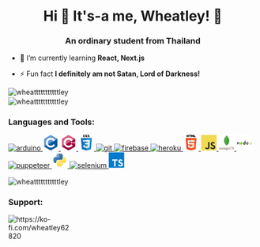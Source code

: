 <h1 align="center">Hi 👋 It's-a me, Wheatley! 🤖</h1>
<h3 align="center">An ordinary student from Thailand</h3>

- 🌱 I’m currently learning **React, Next.js**

- ⚡ Fun fact **I definitely am not Satan, Lord of Darkness!**
<p aligh="left">
    <img align="left" src="https://github-readme-stats.vercel.app/api?username=wheatttttttttttley&show_icons=true&locale=en" style="width: 24rem;" alt="wheatttttttttttley" />
    <img align="center" src="https://github-readme-streak-stats.herokuapp.com/?user=wheatttttttttttley&" style="width: 24rem;" alt="wheatttttttttttley" />
</p>

<h3 align="left">Languages and Tools:</h3>
<p align="left">
    <a href="https://www.arduino.cc/" target="_blank" rel="noreferrer"> 
        <img src="https://cdn.worldvectorlogo.com/logos/arduino-1.svg" alt="arduino" style="width: 2rem; height: 2rem;"/> 
    </a> 
    <a href="https://www.cprogramming.com/" target="_blank" rel="noreferrer"> 
        <img src="https://raw.githubusercontent.com/devicons/devicon/master/icons/c/c-original.svg" alt="c" style="width: 2rem; height: 2rem;"/> 
    </a> 
    <a href="https://www.w3schools.com/cpp/" target="_blank" rel="noreferrer"> 
        <img src="https://raw.githubusercontent.com/devicons/devicon/master/icons/cplusplus/cplusplus-original.svg" alt="cplusplus" style="width: 2rem; height: 2rem;"/> 
    </a> 
    <a href="https://www.w3schools.com/css/" target="_blank" rel="noreferrer"> 
        <img src="https://raw.githubusercontent.com/devicons/devicon/master/icons/css3/css3-original-wordmark.svg" alt="css3" style="width: 2rem; height: 2rem;"/> </a> 
    <a href="https://git-scm.com/" target="_blank" rel="noreferrer"> 
        <img src="https://www.vectorlogo.zone/logos/git-scm/git-scm-icon.svg" alt="git" style="width: 2rem; height: 2rem;"/> 
    </a> 
    <a href="https://firebase.google.com/" target="_blank" rel="noreferrer"> 
        <img src="https://www.vectorlogo.zone/logos/firebase/firebase-icon.svg" alt="firebase" style="width: 2rem; height: 2rem;"/> 
    </a>
    <a href="https://heroku.com" target="_blank" rel="noreferrer"> 
        <img src="https://www.vectorlogo.zone/logos/heroku/heroku-icon.svg" alt="heroku" style="width: 2rem; height: 2rem;"/> 
    </a> 
    <a href="https://www.w3.org/html/" target="_blank" rel="noreferrer"> 
        <img src="https://raw.githubusercontent.com/devicons/devicon/master/icons/html5/html5-original-wordmark.svg" alt="html5" style="width: 2rem; height: 2rem;"/> 
    </a> 
    <a href="https://developer.mozilla.org/en-US/docs/Web/JavaScript" target="_blank" rel="noreferrer"> 
        <img src="https://raw.githubusercontent.com/devicons/devicon/master/icons/javascript/javascript-original.svg" alt="javascript" style="width: 2rem; height: 2rem;"/> 
    </a> 
    <a href="https://www.mongodb.com/" target="_blank" rel="noreferrer"> 
        <img src="https://raw.githubusercontent.com/devicons/devicon/master/icons/mongodb/mongodb-original-wordmark.svg" alt="mongodb" style="width: 2rem; height: 2rem;"/> 
    </a> 
    <a href="https://nodejs.org" target="_blank" rel="noreferrer"> 
        <img src="https://raw.githubusercontent.com/devicons/devicon/master/icons/nodejs/nodejs-original-wordmark.svg" alt="nodejs" style="width: 2rem; height: 2rem;"/> 
    </a> 
    <a href="https://github.com/puppeteer/puppeteer" target="_blank" rel="noreferrer"> 
        <img src="https://www.vectorlogo.zone/logos/pptrdev/pptrdev-official.svg" alt="puppeteer" style="width: 2rem; height: 2rem;"/> 
    </a> 
    <a href="https://www.python.org" target="_blank" rel="noreferrer"> 
        <img src="https://raw.githubusercontent.com/devicons/devicon/master/icons/python/python-original.svg" alt="python" style="width: 2rem; height: 2rem;"/> 
    </a> 
    <a href="https://www.selenium.dev" target="_blank" rel="noreferrer"> 
        <img src="https://raw.githubusercontent.com/detain/svg-logos/780f25886640cef088af994181646db2f6b1a3f8/svg/selenium-logo.svg" alt="selenium" style="width: 2rem; height: 2rem;"/> 
    </a> 
    <a href="https://www.typescriptlang.org/" target="_blank" rel="noreferrer"> 
        <img src="https://raw.githubusercontent.com/devicons/devicon/master/icons/typescript/typescript-original.svg" alt="typescript" style="width: 2rem; height: 2rem;"/> 
    </a> 
</p>

<p>
    <img align="center" src="https://github-readme-stats.vercel.app/api/top-langs?username=wheatttttttttttley&show_icons=true&locale=en&layout=compact" style="width: 16rem;" alt="wheatttttttttttley" />
</p>

<h3 align="left">Support:</h3>
<p>
    <a href="https://ko-fi.com/https://ko-fi.com/wheatley62820"> 
        <img align="left" src="https://cdn.ko-fi.com/cdn/kofi3.png?v=3" style="width: 8rem;" alt="https://ko-fi.com/wheatley62820" />
    </a>
</p>
